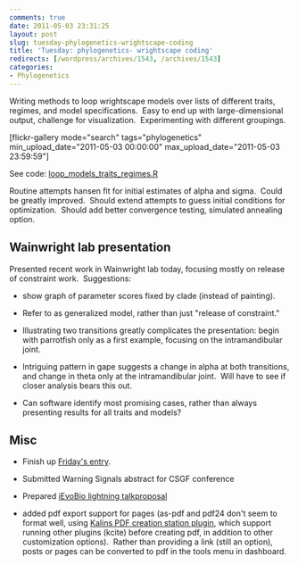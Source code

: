 ```yaml
---
comments: true
date: 2011-05-03 23:31:25
layout: post
slug: tuesday-phylogenetics-wrightscape-coding
title: 'Tuesday: phylogenetics- wrightscape coding'
redirects: [/wordpress/archives/1543, /archives/1543]
categories:
- Phylogenetics
---
```


Writing methods to loop wrightscape models over lists of different traits, regimes, and model specifications.  Easy to end up with large-dimensional output, challenge for visualization.  Experimenting with different groupings.

[flickr-gallery mode="search" tags="phylogenetics" min_upload_date="2011-05-03 00:00:00" max_upload_date="2011-05-03 23:59:59"]

See code: [loop_models_traits_regimes.R](https://github.com/cboettig/wrightscape/blob/e8d421733d46adc1f936a19772ca3d9a3f98013c/demos/loop_models_traits_regimes.R)

Routine attempts hansen fit for initial estimates of alpha and sigma.  Could be greatly improved.  Should extend attempts to guess initial conditions for optimization.  Should add better convergence testing, simulated annealing option.


## Wainwright lab presentation


Presented recent work in Wainwright lab today, focusing mostly on release of constraint work.  Suggestions:



	
  * show graph of parameter scores fixed by clade (instead of painting).

	
  * Refer to as generalized model, rather than just "release of constraint."

	
  * Illustrating two transitions greatly complicates the presentation: begin with parrotfish only as a first example, focusing on the intramandibular joint.

	
  * Intriguing pattern in gape suggests a change in alpha at both transitions, and change in theta only at the intramandibular joint.  Will have to see if closer analysis bears this out.

	
  * Can software identify most promising cases, rather than always presenting results for all traits and models?




## Misc





	
  * Finish up [Friday's entry](http://www.carlboettiger.info/archives/1534).

	
  * Submitted Warning Signals abstract for CSGF conference

	
  * Prepared [iEvoBio lightning talk](http://ievobio.org/ocs/index.php/ievobio/2011/schedConf/cfp#lightning)[proposal](http://www.carlboettiger.info/archives/1549)

	
  * added pdf export support for pages (as-pdf and pdf24 don't seem to format well, using [Kalins PDF creation station plugin](http://wordpress.org/extend/plugins/kalins-pdf-creation-station/), which support running other plugins (kcite) before creating pdf, in addition to other customization options).  Rather than providing a link (still an option), posts or pages can be converted to pdf in the tools menu in dashboard.


